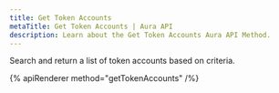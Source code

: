 ```yaml
---
title: Get Token Accounts
metaTitle: Get Token Accounts | Aura API
description: Learn about the Get Token Accounts Aura API Method.
---
```


Search and return a list of token accounts based on criteria.

{% apiRenderer method="getTokenAccounts" /%}

